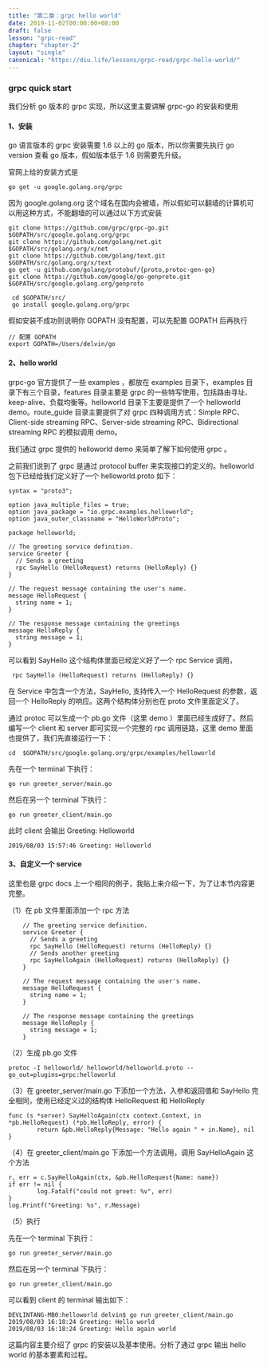 ```yaml
---
title: "第二章：grpc hello world"
date: 2019-11-02T00:00:00+08:00
draft: false
lesson: "grpc-read"
chapter: "chapter-2"
layout: "single"
canonical: "https://diu.life/lessons/grpc-read/grpc-hello-world/"
---
```


### grpc quick start

我们分析 go 版本的 grpc 实现，所以这里主要讲解 grpc-go 的安装和使用

#### 1、安装

go 语言版本的 grpc 安装需要 1.6 以上的 go 版本，所以你需要先执行 go version 查看 go  版本，假如版本低于 1.6 则需要先升级。

官网上给的安装方式是 

	go get -u google.golang.org/grpc

因为 google.golang.org 这个域名在国内会被墙，所以假如可以翻墙的计算机可以用这种方式，不能翻墙的可以通过以下方式安装

	git clone https://github.com/grpc/grpc-go.git  $GOPATH/src/google.golang.org/grpc
	git clone https://github.com/golang/net.git  $GOPATH/src/golang.org/x/net
	git clone https://github.com/golang/text.git $GOPATH/src/golang.org/x/text 
	go get -u github.com/golang/protobuf/{proto,protoc-gen-go}
	git clone https://github.com/google/go-genproto.git $GOPATH/src/google.golang.org/genproto

	 cd $GOPATH/src/
	 go install google.golang.org/grpc

假如安装不成功则说明你 GOPATH 没有配置，可以先配置 GOPATH 后再执行
		
	// 配置 GOPATH
	export GOPATH=/Users/delvin/go

#### 2、hello world

   grpc-go 官方提供了一些 examples ，都放在 examples 目录下，examples 目录下有三个目录，features 目录主要是 grpc 的一些特写使用，包括路由寻址、keep-alive、负载均衡等。helloworld 目录下主要是提供了一个 helloworld demo。route_guide 目录主要提供了对 grpc 四种调用方式：Simple RPC、Client-side streaming RPC、Server-side streaming RPC、Bidirectional streaming RPC 的模拟调用 demo。

   我们通过 grpc 提供的 helloworld demo 来简单了解下如何使用 grpc 。

   之前我们说到了 grpc 是通过 protocol buffer 来实现接口的定义的。helloworld 包下已经给我们定义好了一个 helloworld.proto 如下：
	
	syntax = "proto3";
	
	option java_multiple_files = true;
	option java_package = "io.grpc.examples.helloworld";
	option java_outer_classname = "HelloWorldProto";
	
	package helloworld;
	
	// The greeting service definition.
	service Greeter {
	  // Sends a greeting
	  rpc SayHello (HelloRequest) returns (HelloReply) {}
	}
	
	// The request message containing the user's name.
	message HelloRequest {
	  string name = 1;
	}
	
	// The response message containing the greetings
	message HelloReply {
	  string message = 1;
	}

可以看到 SayHello 这个结构体里面已经定义好了一个 rpc Service 调用，
	
	 rpc SayHello (HelloRequest) returns (HelloReply) {}


在 Service 中包含一个方法，SayHello, 支持传入一个 HelloRequest 的参数，返回一个 HelloReply 的响应。这两个结构体分别也在 proto 文件里面定义了。

通过 protoc 可以生成一个 pb.go 文件（这里 demo ）里面已经生成好了。然后编写一个 client 和 server 即可实现一个完整的 rpc 调用链路，这里 demo 里面也提供了，我们先直接运行一下：

	cd  $GOPATH/src/google.golang.org/grpc/examples/helloworld

先在一个 terminal 下执行：
	
	go run greeter_server/main.go

然后在另一个 terminal 下执行：

	go run greeter_client/main.go

此时 client 会输出 Greeting:  Helloworld

	2019/08/03 15:57:46 Greeting: Helloworld


#### 3、自定义一个 service

  这里也是 grpc docs 上一个相同的例子，我贴上来介绍一下，为了让本节内容更完整。
	
（1）在 pb 文件里面添加一个 rpc 方法

		// The greeting service definition.
		service Greeter {
		  // Sends a greeting
		  rpc SayHello (HelloRequest) returns (HelloReply) {}
		  // Sends another greeting
		  rpc SayHelloAgain (HelloRequest) returns (HelloReply) {}
		}
		
		// The request message containing the user's name.
		message HelloRequest {
		  string name = 1;
		}
		
		// The response message containing the greetings
		message HelloReply {
		  string message = 1;
		}

（2）生成 pb.go 文件

	protoc -I helloworld/ helloworld/helloworld.proto --go_out=plugins=grpc:helloworld

（3）在 greeter_server/main.go 下添加一个方法，入参和返回值和 SayHello 完全相同，使用已经定义过的结构体 HelloRequest 和 HelloReply

	func (s *server) SayHelloAgain(ctx context.Context, in *pb.HelloRequest) (*pb.HelloReply, error) {
	        return &pb.HelloReply{Message: "Hello again " + in.Name}, nil
	}

（4）在 greeter_client/main.go 下添加一个方法调用，调用 SayHelloAgain 这个方法

	r, err = c.SayHelloAgain(ctx, &pb.HelloRequest{Name: name})
	if err != nil {
	        log.Fatalf("could not greet: %v", err)
	}
	log.Printf("Greeting: %s", r.Message)

（5）执行

先在一个 terminal 下执行：
	
	go run greeter_server/main.go

然后在另一个 terminal 下执行：

	go run greeter_client/main.go

可以看到 client 的 terminal 输出如下：

	DEVLINTANG-MB0:helloworld delvin$ go run greeter_client/main.go
	2019/08/03 16:18:24 Greeting: Hello world
	2019/08/03 16:18:24 Greeting: Hello again world

这篇内容主要介绍了 grpc 的安装以及基本使用。分析了通过 grpc 输出 hello world 的基本要素和过程。
